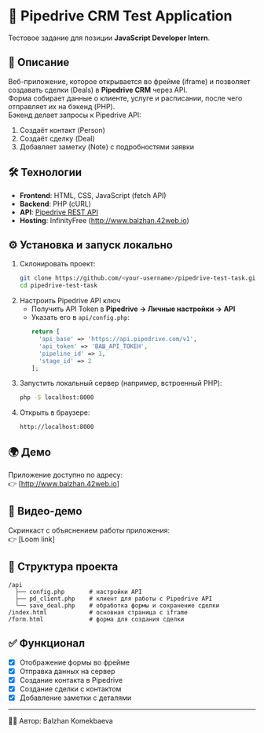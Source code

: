 # 🚀 Pipedrive CRM Test Application

Тестовое задание для позиции **JavaScript Developer Intern**.

## 📌 Описание
Веб-приложение, которое открывается во фрейме (iframe) и позволяет создавать сделки (Deals) в **Pipedrive CRM** через API.  
Форма собирает данные о клиенте, услуге и расписании, после чего отправляет их на бэкенд (PHP).  
Бэкенд делает запросы к Pipedrive API:
1. Создаёт контакт (Person)
2. Создаёт сделку (Deal)
3. Добавляет заметку (Note) с подробностями заявки

## 🛠 Технологии
- **Frontend**: HTML, CSS, JavaScript (fetch API)
- **Backend**: PHP (cURL)
- **API**: [Pipedrive REST API](https://pipedrive.readme.io/docs/core-api-concepts)
- **Hosting**: InfinityFree (http://www.balzhan.42web.io)

## ⚙️ Установка и запуск локально
1. Склонировать проект:
   ```bash
   git clone https://github.com/<your-username>/pipedrive-test-task.git
   cd pipedrive-test-task
   ```
2. Настроить Pipedrive API ключ
    - Получить API Token в **Pipedrive → Личные настройки → API**
    - Указать его в `api/config.php`:
      ```php
      return [
        'api_base' => 'https://api.pipedrive.com/v1',
        'api_token' => 'ВАШ_API_ТОКЕН',
        'pipeline_id' => 1,
        'stage_id' => 2
      ];
      ```
3. Запустить локальный сервер (например, встроенный PHP):
   ```bash
   php -S localhost:8000
   ```
4. Открыть в браузере:
   ```
   http://localhost:8000
   ```

## 🌍 Демо
Приложение доступно по адресу:  
👉 [http://www.balzhan.42web.io]

## 🎥 Видео-демо
Скринкаст с объяснением работы приложения:  
👉 [Loom link]

## 📂 Структура проекта
```
/api
  ├── config.php       # настройки API
  ├── pd_client.php    # клиент для работы с Pipedrive API
  └── save_deal.php    # обработка формы и сохранение сделки
/index.html            # основная страница с iframe
/form.html             # форма для создания сделки
```

## ✅ Функционал
- [x] Отображение формы во фрейме
- [x] Отправка данных на сервер
- [x] Создание контакта в Pipedrive
- [x] Создание сделки с контактом
- [x] Добавление заметки с деталями

---
👩‍💻 Автор: Balzhan Komekbaeva
